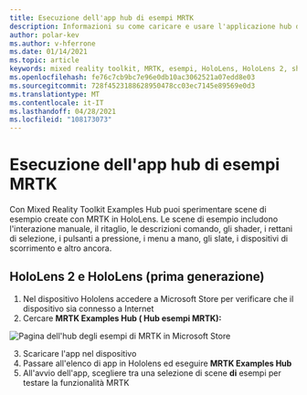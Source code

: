```yaml
---
title: Esecuzione dell'app hub di esempi MRTK
description: Informazioni su come caricare e usare l'applicazione hub di esempi di Mixed Reality Toolkit nei dispositivi HoloLens.
author: polar-kev
ms.author: v-hferrone
ms.date: 01/14/2021
ms.topic: article
keywords: mixed reality toolkit, MRTK, esempi, HoloLens, HoloLens 2, shader, descrizioni comando, interazione con la mano, ritaglio, rettande di selezione, pulsanti, menu a mano, slate, dispositivo di scorrimento
ms.openlocfilehash: fe76c7cb9bc7e96e0db10ac3062521a07edd8e03
ms.sourcegitcommit: 728f4523188628950478cc03ec7145e89569e0d3
ms.translationtype: MT
ms.contentlocale: it-IT
ms.lasthandoff: 04/28/2021
ms.locfileid: "108173073"
---
```

# <a name="running-the-mrtk-examples-hub-app"></a>Esecuzione dell'app hub di esempi MRTK

Con Mixed Reality Toolkit Examples Hub puoi sperimentare scene di esempio create con MRTK in HoloLens. Le scene di esempio includono l'interazione manuale, il ritaglio, le descrizioni comando, gli shader, i rettani di selezione, i pulsanti a pressione, i menu a mano, gli slate, i dispositivi di scorrimento e altro ancora.

## <a name="hololens-2-and-hololens-1st-gen"></a>HoloLens 2 e HoloLens (prima generazione)

1. Nel dispositivo Hololens accedere a Microsoft Store per verificare che il dispositivo sia connesso a Internet
2. Cercare **MRTK Examples Hub ( Hub esempi MRTK):**

![Pagina dell'hub degli esempi di MRTK in Microsoft Store](images/mrtk-examples-hub-img-01.png)

3. Scaricare l'app nel dispositivo
4. Passare all'elenco di app in Hololens ed eseguire **MRTK Examples Hub**
5. All'avvio dell'app, scegliere tra una selezione di scene **di** esempi per testare la funzionalità MRTK

